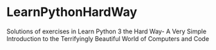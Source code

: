 # LearnPythonHardWay
Solutions of exercises in Learn Python 3 the Hard Way- A Very Simple Introduction to the Terrifyingly Beautiful World of Computers and Code
